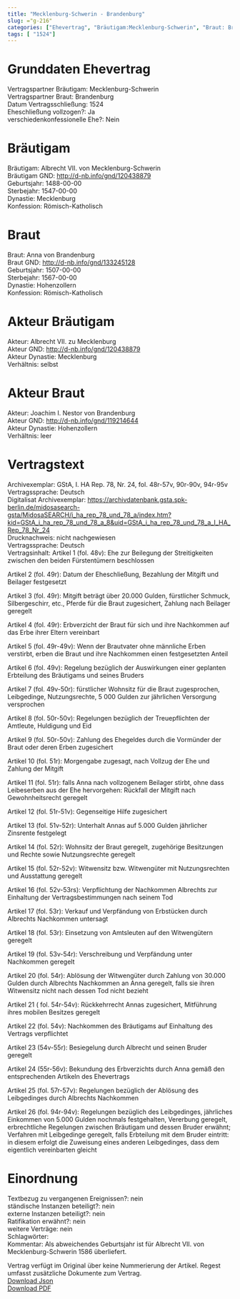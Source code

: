 ```yaml
---
title: "Mecklenburg-Schwerin - Brandenburg"
slug: ="g-216"
categories: ["Ehevertrag", "Bräutigam:Mecklenburg-Schwerin", "Braut: Brandenburg", "Eheschließung vollzogen?:Ja", "verschiedenkonfessionelle Ehe?:Nein", "Dynastie Bräutigam:Mecklenburg", "Akteur Bräutigam:Albrecht VII. zu Mecklenburg", "Akteur Braut:Joachim I. Nestor von Brandenburg", "Textbezug?:nein", "Ständisch?:nein", "Ratifikation?:nein", "Sonstiges?:nein", "Bräutigam:Mecklenburg-Schwerin", "Braut: Brandenburg"]
tags: [ "1524"]
---
```

<!--more-->

# Grunddaten Ehevertrag

Vertragspartner Bräutigam: Mecklenburg-Schwerin<br>
Vertragspartner Braut: Brandenburg<br>
Datum Vertragsschließung: 1524<br>
Eheschließung vollzogen?: Ja<br>
verschiedenkonfessionelle Ehe?: Nein<br>
# Bräutigam

Bräutigam: Albrecht VII. von Mecklenburg-Schwerin<br>
Bräutigam GND: http://d-nb.info/gnd/120438879<br>
Geburtsjahr: 1488-00-00<br>
Sterbejahr: 1547-00-00<br>
Dynastie: Mecklenburg<br>
Konfession: Römisch-Katholisch<br>
# Braut

Braut: Anna von Brandenburg<br>
Braut GND: http://d-nb.info/gnd/133245128<br>
Geburtsjahr: 1507-00-00<br>
Sterbejahr: 1567-00-00<br>
Dynastie: Hohenzollern<br>
Konfession: Römisch-Katholisch<br>
# Akteur Bräutigam

Akteur: Albrecht VII. zu Mecklenburg<br>
Akteur GND: http://d-nb.info/gnd/120438879<br>
Akteur Dynastie: Mecklenburg<br>
Verhältnis: selbst<br>
# Akteur Braut

Akteur: Joachim I. Nestor von Brandenburg<br>
Akteur GND: http://d-nb.info/gnd/119214644<br>
Akteur Dynastie: Hohenzollern<br>
Verhältnis: leer<br>
# Vertragstext

Archivexemplar: GStA, I. HA Rep. 78, Nr. 24, fol. 48r-57v, 90r-90v, 94r-95v<br>
Vertragssprache: Deutsch<br>
Digitalisat Archivexemplar: https://archivdatenbank.gsta.spk-berlin.de/midosasearch-gsta/MidosaSEARCH/i_ha_rep_78_und_78_a/index.htm?kid=GStA_i_ha_rep_78_und_78_a_8&uid=GStA_i_ha_rep_78_und_78_a_I_HA_Rep_78_Nr_24<br>
Drucknachweis: nicht nachgewiesen<br>
Vertragssprache: Deutsch<br>
Vertragsinhalt: Artikel 1 (fol. 48v): Ehe zur Beilegung der Streitigkeiten zwischen den beiden Fürstentümern beschlossen

Artikel 2 (fol. 49r): Datum der Eheschließung, Bezahlung der Mitgift und Beilager festgesetzt

Artikel 3 (fol. 49r): Mitgift beträgt über 20.000 Gulden, fürstlicher Schmuck, Silbergeschirr, etc., Pferde für die Braut zugesichert, Zahlung nach Beilager geregelt

Artikel 4 (fol. 49r): Erbverzicht der Braut für sich und ihre Nachkommen auf das Erbe ihrer Eltern vereinbart

Artikel 5 (fol. 49r-49v): Wenn der Brautvater ohne männliche Erben verstirbt, erben die Braut und ihre Nachkommen einen festgesetzten Anteil

Artikel 6 (fol. 49v): Regelung bezüglich der Auswirkungen einer geplanten Erbteilung des Bräutigams und seines Bruders

Artikel 7 (fol. 49v-50r): fürstlicher Wohnsitz für die Braut zugesprochen, Leibgedinge, Nutzungsrechte, 5 000 Gulden zur jährlichen Versorgung versprochen

Artikel 8 (fol. 50r-50v): Regelungen bezüglich der Treuepflichten der Amtleute, Huldigung und Eid

Artikel 9 (fol. 50r-50v): Zahlung des Ehegeldes durch die Vormünder der Braut oder deren Erben zugesichert

Artikel 10 (fol. 51r): Morgengabe zugesagt, nach Vollzug der Ehe und Zahlung der Mitgift

Artikel 11 (fol. 51r): falls Anna nach vollzogenem Beilager stirbt, ohne dass Leibeserben aus der Ehe hervorgehen: Rückfall der Mitgift nach Gewohnheitsrecht geregelt

Artikel 12 (fol. 51r-51v): Gegenseitige Hilfe zugesichert

Artikel 13 (fol. 51v-52r): Unterhalt Annas auf 5.000 Gulden jährlicher Zinsrente festgelegt

Artikel 14 (fol. 52r): Wohnsitz der Braut geregelt, zugehörige Besitzungen und Rechte sowie Nutzungsrechte geregelt

Artikel 15 (fol. 52r-52v): Witwensitz bzw. Witwengüter mit Nutzungsrechten und Ausstattung geregelt

Artikel 16 (fol. 52v-53rs): Verpflichtung der Nachkommen Albrechts zur Einhaltung der Vertragsbestimmungen nach seinem Tod 

Artikel 17 (fol. 53r): Verkauf und Verpfändung von Erbstücken durch Albrechts Nachkommen untersagt

Artikel 18 (fol. 53r): Einsetzung von Amtsleuten auf den Witwengütern geregelt 

Artikel 19 (fol. 53v-54r): Verschreibung und Verpfändung unter Nachkommen geregelt

Artikel 20 (fol. 54r): Ablösung der Witwengüter durch Zahlung von 30.000 Gulden durch Albrechts Nachkommen an Anna geregelt, falls sie ihren Witwensitz nicht nach dessen Tod nicht bezieht

Artikel 21 ( fol. 54r-54v): Rückkehrrecht Annas zugesichert, Mitführung ihres mobilen Besitzes geregelt

Artikel 22 (fol. 54v): Nachkommen des Bräutigams auf Einhaltung des Vertrags verpflichtet

Artikel 23 (54v-55r): Besiegelung durch Albrecht und seinen Bruder geregelt 

Artikel 24 (55r-56v): Bekundung des Erbverzichts durch Anna gemäß den entsprechenden Artikeln des Ehevertrags
 
Artikel 25 (fol. 57r-57v): Regelungen bezüglich der Ablösung des Leibgedinges durch Albrechts Nachkommen

Artikel 26 (fol. 94r-94v): Regelungen bezüglich des Leibgedinges, jährliches Einkommen von 5.000 Gulden nochmals festgehalten, Vererbung geregelt, erbrechtliche Regelungen zwischen Bräutigam und dessen Bruder erwähnt; Verfahren mit Leibgedinge geregelt, falls Erbteilung mit dem Bruder eintritt: in diesem erfolgt die Zuweisung eines anderen Leibgedinges, dass dem eigentlich vereinbarten gleicht<br>
# Einordnung

Textbezug zu vergangenen Ereignissen?: nein<br>
ständische Instanzen beteiligt?: nein<br>
externe Instanzen beteiligt?: nein<br>
Ratifikation erwähnt?: nein<br>
weitere Verträge: nein<br>
Schlagwörter: <br>
Kommentar: Als abweichendes Geburtsjahr ist für Albrecht VII. von Mecklenburg-Schwerin 1586 
überliefert.

Vertrag verfügt im Original über keine Nummerierung der Artikel. Regest umfasst zusätzliche Dokumente zum Vertrag.<br>
[Download Json](/vertraege/vertrag-216.json)<br>
[Download PDF](/vertraege/v140.pdf)